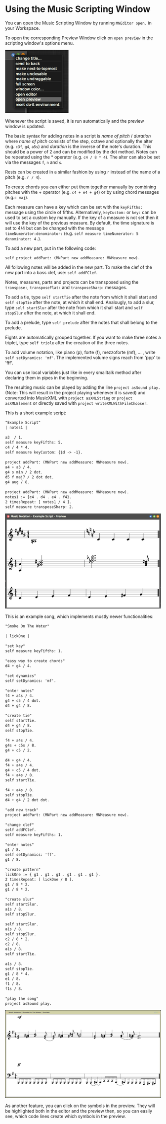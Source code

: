 # Using the Music Scripting Window

You can open the Music Scripting Window by running `MNEditor open.` in your Workspace.

To open the corresponding Preview Window click on `open preview` in the scripting window's options menu.

![opening the preview window](images/open_preview.png)

Whenever the script is saved, it is run automatically and the preview window is updated.

The basic syntax for adding notes in a script is *name of pitch* / *duration* where *name of pitch* consists of the step, octave and optionally the alter (e.g. `c3f`, `g4`, `a5s`) and *duration* is the inverse of the note's duration. This should be a power of 2 and can be modified by the dot method. Notes can be repeated using the * operator (e.g. `c4 / 8 * 4`). The alter can also be set via the messages `f`, `n` and `s`.

Rests can be created in a similar fashion by using `r` instead of the name of a pitch (e.g. `r / 4`).

To create chords you can either put them together manually by combining pitches with the + operator (e.g. `c4 + e4 + g4`) or by using chord messages (e.g.`c maj`).

Each measure can have a key which can be set with the `keyFifths:` message using the circle of fifths. Alternatively, `keyCustom:` or `key:` can be used to set a custom key manually. If the key of a measure is not set then it will use the key of the previous measure. By default, the time signature is set to 4/4 but can be changed with the message `timeNumerator:denominator:` (e.g. `self measure timeNumerator: 5 denominator: 4.`).

To add a new part, put in the following code:
```smalltalk
self project addPart: (MNPart new addMeasure: MNMeasure new).
```
All following notes will be added in the new part. To make the clef of the new part into a bass clef, use: `self addFClef`.

Notes, measures, parts and projects can be transposed using the `transpose:`, `transposeFlat:` and `transposeSharp:` messages.

To add a tie, type `self startTie` after the note from which it shall start and `self stopTie` after the note, at which it shall end.
Analougly, to add a slur, type `self startSlur` after the note from which it shall start and `self stopSlur` after the note, at which it shall end.

To add a prelude, type `self prelude` after the notes that shall belong to the prelude.

Eights are automatically grouped together. If you want to make three notes a triplet, type `self triole` after the creation of the three notes.

To add volume notation, like piano (p), forte (f), mezzoforte (mf), ... , write `self setDynamics: 'mf'`. The implemented volume signs reach from 'ppp' to 'fff'.

You can use local variables just like in every smalltalk method after declaring them in pipes in the beginning.

The resulting music can be played by adding the line `project asSound play.` (Note: This will result in the project playing whenever it is saved) and converted into MusicXML with `project asXMLString` or `project asXMLElement` or  directly saved with `project writeXMLWithFileChooser`.

This is a short example script:

```smalltalk
"Example Script"
| notes1 |

a3  / 1.
self measure keyFifths: 5.
c4 / 4 * 4.
self measure keyCustom: {$d -> -1}.

project addPart: (MNPart new addMeasure: MNMeasure new).  
a4 + a3 / 4.  
g4 s min / 2 dot.  
d5 f maj7 / 2 dot dot.  
g4 aug / 8.  

project addPart: (MNPart new addMeasure: MNMeasure new).
notes1 := {c4 . d4 . e4 . f4}.
2 timesRepeat: [ notes1 / 4 ].
self measure transposeSharp: 2.
```
![preview of example script](images/example_script_result.png "result of example script")

This is an example song, which implements mostly newer functionalities:

```smalltalk
"Smoke On The Water"
  
| lickOne |

"set key"
self measure keyFifths: 1.

"easy way to create chords"
d4 + g4 / 4.

"set dynamics"
self setDynamics: 'mf'.

"enter notes"
f4 + a4s / 4.
g4 + c5 / 4 dot.
d4 + g4 / 8.

"create tie"
self startTie.
d4 + g4 / 8.
self stopTie.

f4 + a4s / 4.
g4s + c5s / 8.
g4 + c5 / 2.

d4 + g4 / 4.
f4 + a4s / 4.
g4 + c5 / 4 dot.
f4 + a4s / 8.
self startTie.

f4 + a4s / 8.
self stopTie.
d4 + g4 / 2 dot dot.

"add new track"
project addPart: (MNPart new addMeasure: MNMeasure new).

"change clef"
self addFClef.
self measure keyFifths: 1.

"enter notes"
g1 / 8.
self setDynamics: 'ff'.
g1 / 8.

"create pattern"
lickOne := { g1 . g1 . g1 . g1 . g1 . g1 }.
2 timesRepeat: [ lickOne / 8 ].
g1 / 8 * 2.
g1 / 8 * 2.

"create slur"
self startSlur.
a1s / 8.
self stopSlur.

self startSlur.
a1s / 8.
self stopSlur.
c2 / 8 * 2.
c2 / 8.
a1s / 8.
self startTie.

a1s / 8.
self stopTie.
g1 / 8 * 4.
e1 / 8.
f1 / 8.
f1s / 8.

"play the song"
project asSound play.
```
![preview of smoke on the water](images/smoke_on_the_water_result.png "result of smoke on the water")

As another feature, you can click on the symbols in the preview. They will be highlighted both in the editor and the preview then, so you can easily see, which code lines create which symbols in the preview.
